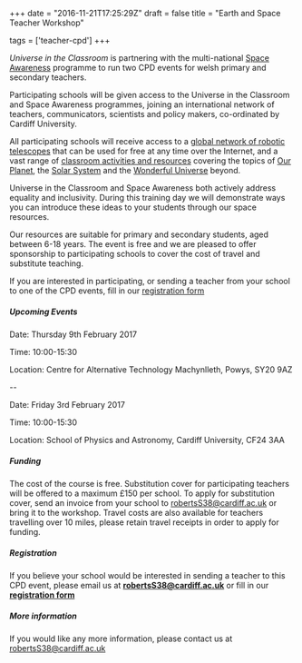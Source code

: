 +++
date = "2016-11-21T17:25:29Z"
draft = false
title = "Earth and Space Teacher Workshop"

tags = ['teacher-cpd']
+++

*Universe in the Classroom* is partnering with the multi-national [Space Awareness](http://www.space-awareness.org/en/) programme to run two CPD events for welsh primary and secondary teachers. 

Participating schools will be given access to the Universe in the Classroom and Space Awareness programmes, joining an international network of teachers, communicators, scientists and policy makers, co-ordinated by Cardiff University. 

All participating schools will receive access to a [global network of robotic telescopes](http://www.lco.global) that can be used for free at any time over the Internet, and a vast range of [classroom activities and resources](/resources) covering the topics of [Our Planet](http://www.space-awareness.org/en/categories/earth/), the [Solar System](http://www.universe.wales/activities/) and the [Wonderful Universe](http://www.space-awareness.org/en/categories/space/) beyond. 

Universe in the Classroom and Space Awareness both actively address equality and inclusivity. During this training day we will demonstrate ways you can introduce these ideas to your students through our space resources. 

Our resources are suitable for primary and secondary students, aged between 6-18 years. The event is free and we are pleased to offer sponsorship to participating schools to cover the cost of travel and substitute teaching. 

If you are interested in participating, or sending a teacher from your school to one of the CPD events,  fill in our [registration form](https://docs.google.com/forms/d/e/1FAIpQLSd94Fo3WD6QgMffTOhT_ToJqDz5Tus39CMNCiiSpNwbxIYlnQ/viewform) 

##### Upcoming Events

Date: Thursday 9th February 2017

Time: 10:00-15:30

Location: Centre for Alternative Technology
Machynlleth, Powys, SY20 9AZ

--

Date: Friday 3rd February 2017

Time: 10:00-15:30

Location: School of Physics and Astronomy,
Cardiff University, CF24 3AA

##### Funding

The cost of the course is free. Substitution cover for participating teachers will be offered to a maximum £150 per school. To apply for substitution cover, send an invoice from your school to [robertsS38@cardiff.ac.uk](robertsS38@cardiff.ac.uk) or bring it to the workshop. Travel costs are also available for teachers travelling over 10 miles, please retain travel receipts in order to apply for funding.

##### Registration

If you believe your school would be interested in sending a teacher to this CPD event, please email us at [**robertsS38@cardiff.ac.uk**](robertsS38@cardiff.ac.uk) or fill in our [**registration form**](https://goo.gl/forms/vTLDicjMXXDLPmAX2)

##### More information

If you would like any more information, please contact us at [robertsS38@cardiff.ac.uk](robertsS38@cardiff.ac.uk)


<script>
  (function(i,s,o,g,r,a,m){i['GoogleAnalyticsObject']=r;i[r]=i[r]||function(){
  (i[r].q=i[r].q||[]).push(arguments)},i[r].l=1*new Date();a=s.createElement(o),
  m=s.getElementsByTagName(o)[0];a.async=1;a.src=g;m.parentNode.insertBefore(a,m)
  })(window,document,'script','https://www.google-analytics.com/analytics.js','ga');

  ga('create', 'UA-82677354-1', 'auto');
  ga('send', 'pageview');

</script>
